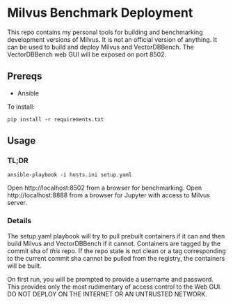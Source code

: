 # Milvus Benchmark Deployment
This repo contains my personal tools for building and benchmarking development
versions of Milvus. It is not an official version of anything. It can be used
to build and deploy Milvus and VectorDBBench. The VectorDBBench web GUI will be
exposed on port 8502.

## Prereqs
- Ansible

To install:
```
pip install -r requirements.txt
```

## Usage
### TL;DR
```
ansible-playbook -i hosts.ini setup.yaml
```
Open http://localhost:8502 from a browser for benchmarking.
Open http://localhost:8888 from a browser for Jupyter with access to Milvus
server.

### Details
The setup.yaml playbook will try to pull prebuilt containers if it can and then
build Milvus and VectorDBBench if it cannot. Containers are tagged by the
commit sha of _this_ repo. If the repo state is not clean or a tag
corresponding to the current commit sha cannot be pulled from the registry, the
containers will be built.

On first run, you will be prompted to provide a username and password. This
provides only the most rudimentary of access control to the Web GUI. DO NOT
DEPLOY ON THE INTERNET OR AN UNTRUSTED NETWORK.
